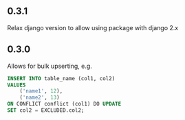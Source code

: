 0.3.1
-----
Relax django version to allow using package with django 2.x

0.3.0
-----
Allows for bulk upserting, e.g.

```sql
INSERT INTO table_name (col1, col2)
VALUES
    ('name1', 12),
    ('name2', 13)
ON CONFLICT conflict (col1) DO UPDATE
SET col2 = EXCLUDED.col2;
```
